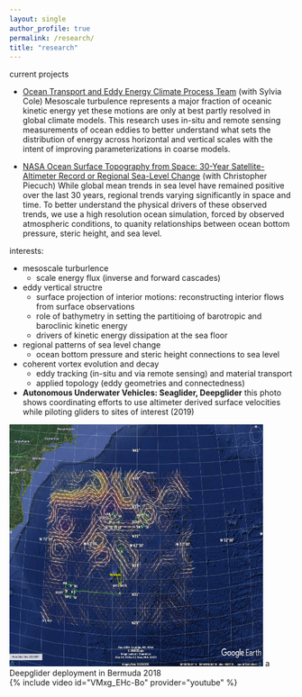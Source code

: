 ```yaml
---
layout: single
author_profile: true
permalink: /research/
title: "research"
---
```


current projects 
* [Ocean Transport and Eddy Energy Climate Process Team](https://ocean-eddy-cpt.github.io) (with Sylvia Cole) 
Mesoscale turbulence represents a major fraction of oceanic kinetic energy yet these motions are only at best partly resolved in global climate models. This research uses in-situ and remote sensing measurements of ocean eddies to better understand what sets the distribution of energy across horizontal and vertical scales with the intent of improving parameterizations in coarse models. 

* [NASA Ocean Surface Topography from Space: 30-Year Satellite-Altimeter Record or Regional Sea-Level Change](https://sealevel.jpl.nasa.gov/documents/1688/?list=projects) (with Christopher Piecuch)
While global mean trends in sea level have remained positive over the last 30 years, regional trends varying significantly in space and time. To better understand the physical drivers of these observed trends, we use a high resolution ocean simulation, forced by observed atmospheric conditions, to quanity relationships between ocean bottom pressure, steric height, and sea level. 

interests:
* mesoscale turburlence  
    + scale energy flux (inverse and forward cascades) 
* eddy vertical structre 
    + surface projection of interior motions: reconstructing interior flows from surface observations
    + role of bathymetry in setting the partitioing of barotropic and baroclinic kinetic energy 
    + drivers of kinetic energy dissipation at the sea floor 
* regional patterns of sea level change  
    + ocean bottom pressure and steric height connections to sea level  
* coherent vortex evolution and decay
    + eddy tracking (in-situ and via remote sensing) and material transport 
    + applied topology (eddy geometries and connectedness) 
* **Autonomous Underwater Vehicles: Seaglider, Deepglider**
this photo shows coordinating efforts to use altimeter derived surface velocities while piloting gliders to sites of interest (2019) 
<img src="/assets/images/google_earth_aviso2.png" width="450" height="430"/>
a Deepglider deployment in Bermuda 2018 
<div style="width:450px; float: left">
{% include video id="VMxg_EHc-Bo" provider="youtube" %}
</div>
